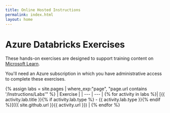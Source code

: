 ```yaml
---
title: Online Hosted Instructions
permalink: index.html
layout: home
---
```


# Azure Databricks Exercises

These hands-on exercises are designed to support training content on [Microsoft Learn](https://docs.microsoft.com/training/).

You'll need an Azure subscription in which you have administrative access to complete these exercises.

{% assign labs = site.pages | where_exp:"page", "page.url contains '/Instructions/Labs'" %}
| Exercise |
| --- | --- | 
{% for activity in labs  %}| [{{ activity.lab.title }}{% if activity.lab.type %} - {{ activity.lab.type }}{% endif %}]({{ site.github.url }}{{ activity.url }}) |
{% endfor %}

